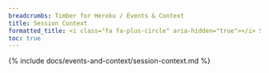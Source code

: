 ```yaml
---
breadcrumbs: Timber for Heroku / Events & Context
title: Session Context
formatted_title: <i class="fa fa-plus-circle" aria-hidden="true"></i> Session Context
toc: true
---
```


{% include docs/events-and-context/session-context.md %}
